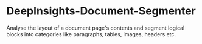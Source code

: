 # DeepInsights-Document-Segmenter
Analyse the layout of a document page's contents and segment logical blocks into categories like paragraphs, tables, images, headers etc.
